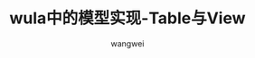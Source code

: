 ---
title: 'wula中的模型实现-Table与View'
layout: 'default'

doctitle: '模型'
level: 'level3'
parent: 'db'
order: 2
author: 'wangwei'
---